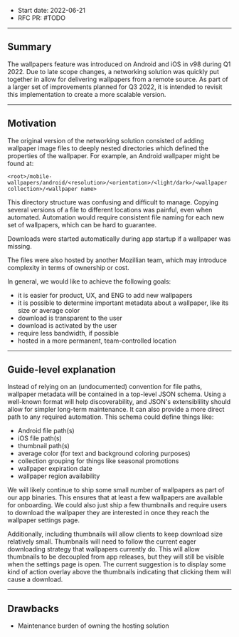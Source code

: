 * Start date: 2022-06-21
* RFC PR: #TODO

---

## Summary

The wallpapers feature was introduced on Android and iOS in v98 during Q1 2022. 
Due to late scope changes, a networking solution was quickly put together
in allow for delivering wallpapers from a remote source. As part of a
larger set of improvements planned for Q3 2022, it is intended to revisit
this implementation to create a more scalable version.

---

## Motivation

The original version of the networking solution consisted of
adding wallpaper image files to deeply nested directories which defined the properties
of the wallpaper. For example, an Android wallpaper might be found at:
```
<root>/mobile-wallpapers/android/<resolution>/<orientation>/<light/dark>/<wallpaper collection>/<wallpaper name>
```

This directory structure was confusing and difficult to manage. Copying several versions of a file to different locations
was painful, even when automated. Automation would require consistent file naming for each new set of wallpapers, which can
be hard to guarantee. 

Downloads were started automatically during app startup if a wallpaper was missing.

The files were also hosted by another Mozillian team, which may introduce complexity in terms of ownership or cost.

In general, we would like to achieve the following goals:

- it is easier for product, UX, and ENG to add new wallpapers
- it is possible to determine important metadata about a wallpaper, like its size or average color
- download is transparent to the user
- download is activated by the user
- require less bandwidth, if possible
- hosted in a more permanent, team-controlled location

---

## Guide-level explanation

Instead of relying on an (undocumented) convention for file paths, wallpaper metadata will be contained in a top-level JSON schema.
Using a well-known format will help discoverability, and JSON's extensiblility should allow for simpler long-term maintenance. 
It can also provide a more direct path to any required automation. This schema could define things like:

- Android file path(s)
- iOS file path(s)
- thumbnail path(s)
- average color (for text and background coloring purposes)
- collection grouping for things like seasonal promotions
- wallpaper expiration date
- wallpaper region availability

We will likely continue to ship some small number of wallpapers as part of our app binaries. This ensures that at least a few wallpapers are available for onboarding. We could also
just ship a few thumbnails and require users to download the wallpaper they are interested in once they reach the wallpaper settings page.

Additionally, including thumbnails will allow clients to keep download size relatively small. Thumbnails will need to follow the current eager downloading strategy
that wallpapers currently do. This will allow thumbnails to be decoupled from app releases, but they will still be visible when the settings page is open. The current suggestion is to
display some kind of action overlay above the thumbnails indicating that clicking them will cause a download.

---

## Drawbacks

- Maintenance burden of owning the hosting solution
